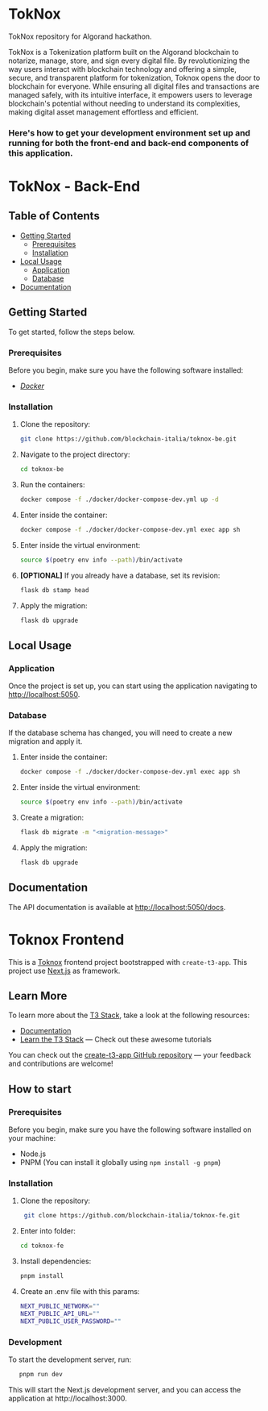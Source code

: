 # TokNox
TokNox repository for Algorand hackathon.

TokNox is a Tokenization platform built on the Algorand blockchain to notarize, manage, store, and sign every digital file. By revolutionizing the way users interact with blockchain technology and offering a simple, secure, and transparent platform for tokenization, Toknox opens the door to blockchain for everyone. While ensuring all digital files and transactions are managed safely, with its intuitive interface, it empowers users to leverage blockchain's potential without needing to understand its complexities, making digital asset management effortless and efficient.

### Here's how to get your development environment set up and running for both the front-end and back-end components of this application.

# TokNox - Back-End

## Table of Contents

- [Getting Started](#getting-started)
  - [Prerequisites](#prerequisites)
  - [Installation](#installation)
- [Local Usage](#local-usage)
  - [Application](#application)
  - [Database](#database)
- [Documentation](#documentation)

## Getting Started

To get started, follow the steps below.

### Prerequisites

Before you begin, make sure you have the following software installed:

- [_Docker_](https://docs.docker.com/get-docker/)

### Installation

1. Clone the repository:

   ```bash
   git clone https://github.com/blockchain-italia/toknox-be.git

2. Navigate to the project directory:

   ```bash
   cd toknox-be
   
3. Run the containers:

   ```bash
   docker compose -f ./docker/docker-compose-dev.yml up -d
   
4. Enter inside the container:

   ```bash
   docker compose -f ./docker/docker-compose-dev.yml exec app sh
   
5. Enter inside the virtual environment:

   ```bash
   source $(poetry env info --path)/bin/activate
   
6. **[OPTIONAL]** If you already have a database, set its revision:

    ```bash
    flask db stamp head

7. Apply the migration:

    ```bash
    flask db upgrade

## Local Usage

### Application

Once the project is set up, you can start using the application navigating to [http://localhost:5050](http://localhost:5000).

### Database

If the database schema has changed, you will need to create a new migration and apply it.

1. Enter inside the container:

   ```bash
   docker compose -f ./docker/docker-compose-dev.yml exec app sh

2. Enter inside the virtual environment:

   ```bash
   source $(poetry env info --path)/bin/activate

3. Create a migration:

   ```bash
   flask db migrate -m "<migration-message>"

4. Apply the migration:

   ```bash
   flask db upgrade
   
## Documentation

The API documentation is available at [http://localhost:5050/docs](http://localhost:5000/docs).



# Toknox Frontend

This is a [Toknox](https://toknox.com//) frontend project bootstrapped with `create-t3-app`.
This project use [Next.js](https://nextjs.org) as framework.


## Learn More

To learn more about the [T3 Stack](https://create.t3.gg/), take a look at the following resources:

- [Documentation](https://create.t3.gg/)
- [Learn the T3 Stack](https://create.t3.gg/en/faq#what-learning-resources-are-currently-available) — Check out these awesome tutorials

You can check out the [create-t3-app GitHub repository](https://github.com/t3-oss/create-t3-app) — your feedback and contributions are welcome!


## How to start

### Prerequisites

Before you begin, make sure you have the following software installed on your machine:

- Node.js
- PNPM (You can install it globally using `npm install -g pnpm`)

### Installation

1. Clone the repository:

   ```bash
    git clone https://github.com/blockchain-italia/toknox-fe.git
   ``` 
2. Enter into folder:

    ```bash
    cd toknox-fe
   ``` 
3. Install dependencies:

    ```bash
    pnpm install
   ``` 
4. Create an .env file with this params:

    ```bash
    NEXT_PUBLIC_NETWORK=""
    NEXT_PUBLIC_API_URL=""
    NEXT_PUBLIC_USER_PASSWORD=""
   ``` 




### Development

To start the development server, run:
```bash
   pnpm run dev
   ``` 
This will start the Next.js development server, and you can access the application at http://localhost:3000.   
